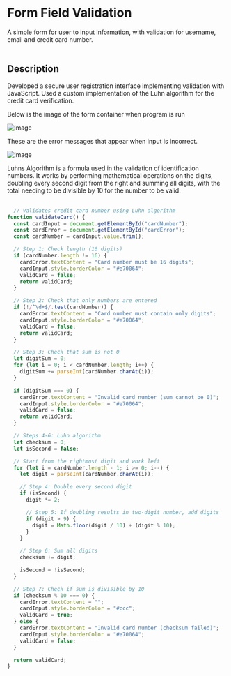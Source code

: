 # Form Field Validation

A simple form for user to input information, with validation for username, email and credit card number.
<br> 
</br>


## Description

Developed a secure user registration interface implementing validation with JavaScript.
Used a custom implementation of the Luhn algorithm for the credit card verification.

Below is the image of the form container when program is run

![image](https://github.com/user-attachments/assets/7e5c6b90-857b-4ab6-b6e5-be251e9a3dad)


These are the error messages that appear when input is incorrect.

![image](https://github.com/user-attachments/assets/909f651e-9e87-4729-bde2-b0d2dd58a1c3)


Luhns Algorithm is a formula used in the validation of identification numbers.
It works by performing mathematical operations on the digits, doubling every second digit from the right and summing all digits,
with the total needing to be divisible by 10 for the number to be valid:
<br></br>

```js
  // Validates credit card number using Luhn algorithm
function validateCard() {
  const cardInput = document.getElementById("cardNumber");
  const cardError = document.getElementById("cardError");
  const cardNumber = cardInput.value.trim();

  // Step 1: Check length (16 digits)
  if (cardNumber.length != 16) {
    cardError.textContent = "Card number must be 16 digits";
    cardInput.style.borderColor = "#e70064";
    validCard = false;
    return validCard;
  }

  // Step 2: Check that only numbers are entered
  if (!/^\d+$/.test(cardNumber)) {
    cardError.textContent = "Card number must contain only digits";
    cardInput.style.borderColor = "#e70064";
    validCard = false;
    return validCard;
  }

  // Step 3: Check that sum is not 0
  let digitSum = 0;
  for (let i = 0; i < cardNumber.length; i++) {
    digitSum += parseInt(cardNumber.charAt(i));
  }

  if (digitSum === 0) {
    cardError.textContent = "Invalid card number (sum cannot be 0)";
    cardInput.style.borderColor = "#e70064";
    validCard = false;
    return validCard;
  }

  // Steps 4-6: Luhn algorithm
  let checksum = 0;
  let isSecond = false;

  // Start from the rightmost digit and work left
  for (let i = cardNumber.length - 1; i >= 0; i--) {
    let digit = parseInt(cardNumber.charAt(i));

    // Step 4: Double every second digit
    if (isSecond) {
      digit *= 2;

      // Step 5: If doubling results in two-digit number, add digits
      if (digit > 9) {
        digit = Math.floor(digit / 10) + (digit % 10);
      }
    }

    // Step 6: Sum all digits
    checksum += digit;

    isSecond = !isSecond;
  }

  // Step 7: Check if sum is divisible by 10
  if (checksum % 10 === 0) {
    cardError.textContent = "";
    cardInput.style.borderColor = "#ccc";
    validCard = true;
  } else {
    cardError.textContent = "Invalid card number (checksum failed)";
    cardInput.style.borderColor = "#e70064";
    validCard = false;
  }

  return validCard;
}
```

